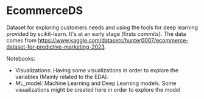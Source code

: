 # EcommerceDS
Dataset for exploring customers needs and using the tools for deep learning provided by scikit-learn. It's at an early stage (firsts commits). The data comes from https://www.kaggle.com/datasets/hunter0007/ecommerce-dataset-for-predictive-marketing-2023.


Notebooks:
  - Visualizations: Having some visualizations in order to explore the variables (Mainly related to the EDA).
  - ML_model: Machine Learning and Deep Learning models. Some visualizations might be created here in order to explore the model
